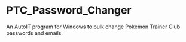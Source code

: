 # PTC_Password_Changer
An AutoIT program for Windows to bulk change Pokemon Trainer Club passwords and emails.
